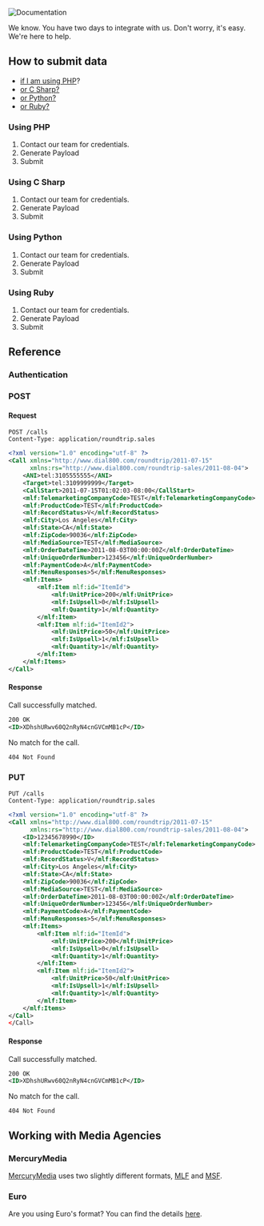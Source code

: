![Documentation](http://docs.dial800.com/images/roundtrip.png)

We know. You have two days to integrate with us. Don't worry, it's easy. We're here to help.

## How to submit data

* [if I am using PHP](#using-php)?
* [or C Sharp?](#using-c-sharp)
* [or Python?](#using-python)
* [or Ruby?](#using-ruby)

### Using PHP

1. Contact our team for credentials.
2. Generate Payload
3. Submit

### Using C Sharp

1. Contact our team for credentials.
2. Generate Payload
3. Submit

### Using Python

1. Contact our team for credentials.
2. Generate Payload
3. Submit

### Using Ruby

1. Contact our team for credentials.
2. Generate Payload
3. Submit

## Reference

### Authentication

### POST

#### Request

```
POST /calls
Content-Type: application/roundtrip.sales
```

```xml
<?xml version="1.0" encoding="utf-8" ?>
<Call xmlns="http://www.dial800.com/roundtrip/2011-07-15"
      xmlns:rs="http://www.dial800.com/roundtrip-sales/2011-08-04">      
    <ANI>tel:3105555555</ANI>
    <Target>tel:3109999999</Target>
    <CallStart>2011-07-15T01:02:03-08:00</CallStart>
    <mlf:TelemarketingCompanyCode>TEST</mlf:TelemarketingCompanyCode>
    <mlf:ProductCode>TEST</mlf:ProductCode>
    <mlf:RecordStatus>V</mlf:RecordStatus>
    <mlf:City>Los Angeles</mlf:City>
    <mlf:State>CA</mlf:State>
    <mlf:ZipCode>90036</mlf:ZipCode>
    <mlf:MediaSource>TEST</mlf:MediaSource>
    <mlf:OrderDateTime>2011-08-03T00:00:00Z</mlf:OrderDateTime>
    <mlf:UniqueOrderNumber>123456</mlf:UniqueOrderNumber>
    <mlf:PaymentCode>A</mlf:PaymentCode>
    <mlf:MenuResponses>5</mlf:MenuResponses>
    <mlf:Items>
        <mlf:Item mlf:id="ItemId">
            <mlf:UnitPrice>200</mlf:UnitPrice>
            <mlf:IsUpsell>0</mlf:IsUpsell>
            <mlf:Quantity>1</mlf:Quantity>
        </mlf:Item>
        <mlf:Item mlf:id="ItemId2">
            <mlf:UnitPrice>50</mlf:UnitPrice>
            <mlf:IsUpsell>1</mlf:IsUpsell>
            <mlf:Quantity>1</mlf:Quantity>
        </mlf:Item>
    </mlf:Items>
</Call>
```

#### Response

Call successfully matched.

```xml
200 OK
<ID>XDhshURwv60Q2nRyN4cnGVCmMB1cP</ID>
```

No match for the call.

```
404 Not Found
```

### PUT

```
PUT /calls
Content-Type: application/roundtrip.sales
```

```xml
<?xml version="1.0" encoding="utf-8" ?>
<Call xmlns="http://www.dial800.com/roundtrip/2011-07-15"
      xmlns:rs="http://www.dial800.com/roundtrip-sales/2011-08-04">      
    <ID>12345678990</ID>
    <mlf:TelemarketingCompanyCode>TEST</mlf:TelemarketingCompanyCode>
    <mlf:ProductCode>TEST</mlf:ProductCode>
    <mlf:RecordStatus>V</mlf:RecordStatus>
    <mlf:City>Los Angeles</mlf:City>
    <mlf:State>CA</mlf:State>
    <mlf:ZipCode>90036</mlf:ZipCode>
    <mlf:MediaSource>TEST</mlf:MediaSource>
    <mlf:OrderDateTime>2011-08-03T00:00:00Z</mlf:OrderDateTime>
    <mlf:UniqueOrderNumber>123456</mlf:UniqueOrderNumber>
    <mlf:PaymentCode>A</mlf:PaymentCode>
    <mlf:MenuResponses>5</mlf:MenuResponses>
    <mlf:Items>
        <mlf:Item mlf:id="ItemId">
            <mlf:UnitPrice>200</mlf:UnitPrice>
            <mlf:IsUpsell>0</mlf:IsUpsell>
            <mlf:Quantity>1</mlf:Quantity>
        </mlf:Item>
        <mlf:Item mlf:id="ItemId2">
            <mlf:UnitPrice>50</mlf:UnitPrice>
            <mlf:IsUpsell>1</mlf:IsUpsell>
            <mlf:Quantity>1</mlf:Quantity>
        </mlf:Item>
    </mlf:Items>
</Call>
</Call>
```

#### Response

Call successfully matched.

```xml
200 OK
<ID>XDhshURwv60Q2nRyN4cnGVCmMB1cP</ID>
```

No match for the call.

```
404 Not Found
```

## Working with Media Agencies

### MercuryMedia

[MercuryMedia](www.mercurymedia.com) uses two slightly different formats, [MLF](http://docs.dial800.com/dial800/mlf) and [MSF](http://docs.dial800.com/dial800/msf).

### Euro

Are you using Euro's format? You can find the details [here](http://docs.dial800.com/dial800/euro).